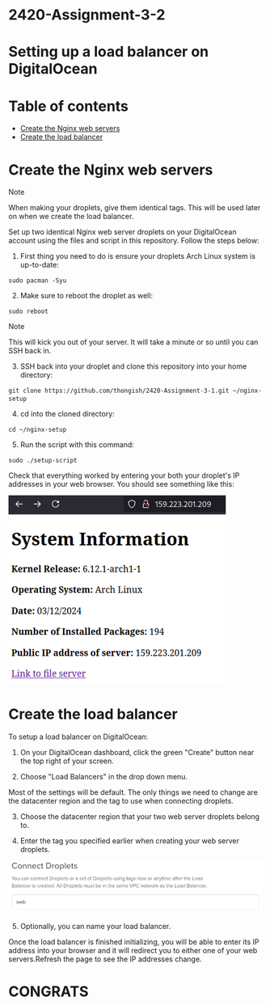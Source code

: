# 2420-Assignment-3-2

# Setting up a load balancer on DigitalOcean

# Table of contents
- [Create the Nginx web servers](#create-the-nginx-web-servers)
- [Create the load balancer](#create-the-load-balancer)

# Create the Nginx web servers

>[!NOTE]
> When making your droplets, give them identical tags. This will be used later on when we create the load balancer.

Set up two identical Nginx web server droplets on your DigitalOcean account using the files and script in this repository. Follow the steps below:

1. First thing you need to do is ensure your droplets Arch Linux system is up-to-date:
```
sudo pacman -Syu
```

2. Make sure to reboot the droplet as well:
```
sudo reboot
```
>[!NOTE]
> This will kick you out of your server. It will take a minute or so until you can SSH back in.

3. SSH back into your droplet and clone this repository into your home directory:
```
git clone https://github.com/thongish/2420-Assignment-3-1.git ~/nginx-setup
```

4. cd into the cloned directory:
```
cd ~/nginx-setup
```

5. Run the script with this command:
```
sudo ./setup-script
```

Check that everything worked by entering your both your droplet's IP addresses in your web browser. You should see something like this:

![Screenshot of working Nginx web server](./assets/success.png)

# Create the load balancer

To setup a load balancer on DigitalOcean:

1. On your DigitalOcean dashboard, click the green "Create" button near the top right of your screen.

2. Choose "Load Balancers" in the drop down menu.

Most of the settings will be default. The only things we need to change are the datacenter region and the tag to use when connecting droplets.

3. Choose the datacenter region that your two web server droplets belong to.

4. Enter the tag you specified earlier when creating your web server droplets.

![Screenshot of connect droplet config](./assets/balancer-tag.png)

5. Optionally, you can name your load balancer.

Once the load balancer is finished initializing, you will be able to enter its IP address into your browser and it will redirect you to either one of your web servers.Refresh the page to see the IP addresses change.

# CONGRATS
